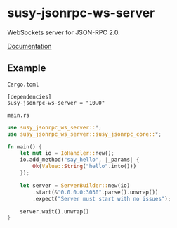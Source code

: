 # susy-jsonrpc-ws-server
WebSockets server for JSON-RPC 2.0.

[Documentation](http://susytech.github.io/jsonrpc/susy_jsonrpc_ws_server/index.html)

## Example

`Cargo.toml`

```
[dependencies]
susy-jsonrpc-ws-server = "10.0"
```

`main.rs`

```rust
use susy_jsonrpc_ws_server::*;
use susy_jsonrpc_ws_server::susy_jsonrpc_core::*;

fn main() {
	let mut io = IoHandler::new();
	io.add_method("say_hello", |_params| {
		Ok(Value::String("hello".into()))
	});

	let server = ServerBuilder::new(io)
		.start(&"0.0.0.0:3030".parse().unwrap())
		.expect("Server must start with no issues");

	server.wait().unwrap()
}
```

